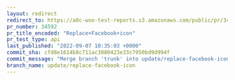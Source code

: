```yaml
---
layout: redirect
redirect_to: https://a8c-woo-test-reports.s3.amazonaws.com/public/pr/34592/api/index.html
pr_number: 34592
pr_title_encoded: "Replace+Facebook+icon"
pr_test_type: api
last_published: "2022-09-07 10:35:03 +0000"
commit_sha: cfd8e1614b8c711ac3080423e33c7950bd9d994f
commit_message: "Merge branch 'trunk' into update/replace-facebook-icon"
branch_name: update/replace-facebook-icon
---
```

